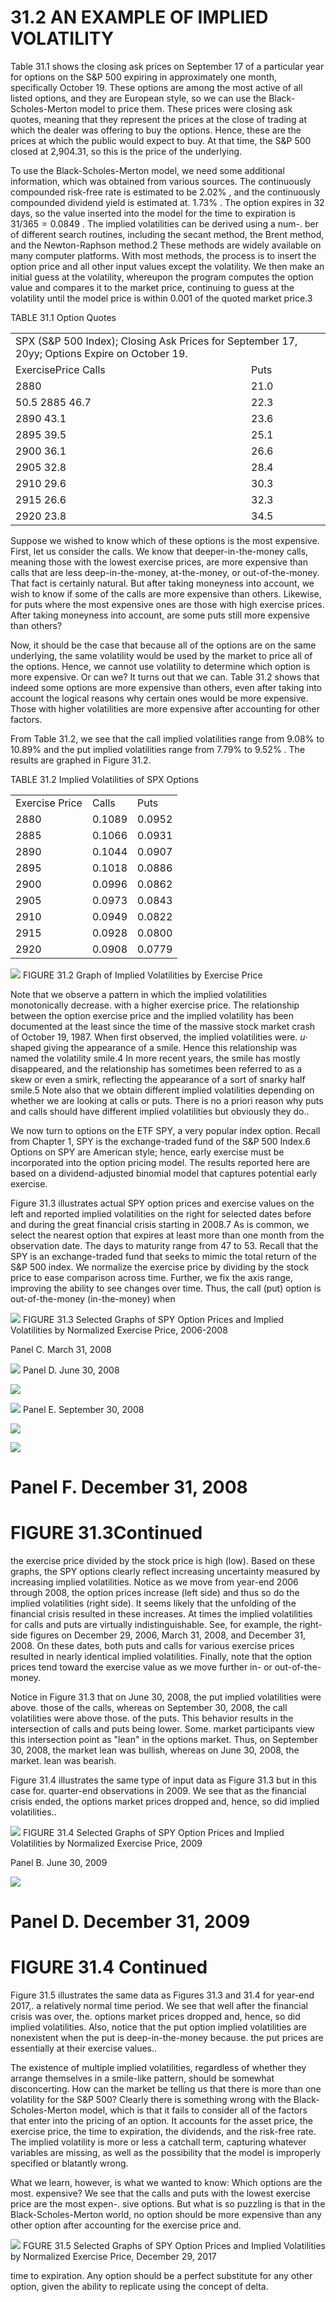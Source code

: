 # 31.2 AN EXAMPLE OF IMPLIED VOLATILITY

Table 31.1 shows the closing ask prices on September 17 of a particular year for options on the S&P 500 expiring in approximately one month, specifically October 19. These options are among the most active of all listed options, and they are European style, so we can use the Black-Scholes-Merton model to price them. These prices were closing ask quotes, meaning that they represent the prices at the close of trading at which the dealer was offering to buy the options. Hence, these are the prices at which the public would expect to buy. At that time, the S&P 500 closed at 2,904.31, so this is the price of the underlying.

To use the Black-Scholes-Merton model, we need some additional information, which was obtained from various sources. The continuously compounded risk-free rate is estimated to be $2.02\%$ , and the continuously compounded dividend yield is estimated at. $1.73\%$ . The option expires in 32 days, so the value inserted into the model for the time to expiration is $31/365=0.0849$ . The implied volatilities can be derived using a num-. ber of different search routines, including the secant method, the Brent method, and the Newton-Raphson method.2 These methods are widely available on many computer platforms. With most methods, the process is to insert the option price and all other input values except the volatility. We then make an initial guess at the volatility, whereupon the program computes the option value and compares it to the market price, continuing to guess at the volatility until the model price is within 0.001 of the quoted market price.3

TABLE 31.1 Option Quotes


<html><body><table><tr><td colspan="2">SPX (S&P 500 Index); Closing Ask Prices for September 17, 20yy; Options Expire on October 19.</td></tr><tr><td>ExercisePrice Calls</td><td>Puts</td></tr><tr><td>2880</td><td>21.0</td></tr><tr><td>50.5 2885 46.7</td><td>22.3</td></tr><tr><td>2890 43.1</td><td>23.6</td></tr><tr><td>2895 39.5</td><td>25.1</td></tr><tr><td>2900 36.1</td><td>26.6</td></tr><tr><td>2905 32.8</td><td>28.4</td></tr><tr><td>2910 29.6</td><td>30.3</td></tr><tr><td>2915 26.6</td><td>32.3</td></tr><tr><td>2920 23.8</td><td>34.5</td></tr></table></body></html>

Suppose we wished to know which of these options is the most expensive. First, let us consider the calls. We know that deeper-in-the-money calls, meaning those with the lowest exercise prices, are more expensive than calls that are less deep-in-the-money, at-the-money, or out-of-the-money. That fact is certainly natural. But after taking moneyness into account, we wish to know if some of the calls are more expensive than others. Likewise, for puts where the most expensive ones are those with high exercise prices. After taking moneyness into account, are some puts still more expensive than others?

Now, it should be the case that because all of the options are on the same underlying, the same volatility would be used by the market to price all of the options. Hence, we cannot use volatility to determine which option is more expensive. Or can we? It turns out that we can. Table 31.2 shows that indeed some options are more expensive than others, even after taking into account the logical reasons why certain ones would be more expensive. Those with higher volatilities are more expensive after accounting for other factors.

From Table 31.2, we see that the call implied volatilities range from $9.08\%$ to $10.89\%$ and the put implied volatilities range from $7.79\%$ to $9.52\%$ . The results are graphed in Figure 31.2.

TABLE 31.2 Implied Volatilities of SPX Options


<html><body><table><tr><td>Exercise Price</td><td>Calls</td><td>Puts</td></tr><tr><td>2880</td><td>0.1089</td><td>0.0952</td></tr><tr><td>2885</td><td>0.1066</td><td>0.0931</td></tr><tr><td>2890</td><td>0.1044</td><td>0.0907</td></tr><tr><td>2895</td><td>0.1018</td><td>0.0886</td></tr><tr><td>2900</td><td>0.0996</td><td>0.0862</td></tr><tr><td>2905</td><td>0.0973</td><td>0.0843</td></tr><tr><td>2910</td><td>0.0949</td><td>0.0822</td></tr><tr><td>2915</td><td>0.0928</td><td>0.0800</td></tr><tr><td>2920</td><td>0.0908</td><td>0.0779</td></tr></table></body></html>

![](images/c5fd32c49fbcc943ada1e37b429c57e549b94d28c55bde0a51142ce08dc38e47.jpg)
FIGURE 31.2 Graph of Implied Volatilities by Exercise Price

Note that we observe a pattern in which the implied volatilities monotonically decrease. with a higher exercise price. The relationship between the option exercise price and the implied volatility has been documented at the least since the time of the massive stock market crash of October 19, 1987. When first observed, the implied volatilities were. $u\cdot$ shaped giving the appearance of a smile. Hence this relationship was named the volatility smile.4 In more recent years, the smile has mostly disappeared, and the relationship has sometimes been referred to as a skew or even a smirk, reflecting the appearance of a sort of snarky half smile.5 Note also that we obtain different implied volatilities depending on whether we are looking at calls or puts. There is no a priori reason why puts and calls should have different implied volatilities but obviously they do..

We now turn to options on the ETF SPY, a very popular index option. Recall from Chapter 1, SPY is the exchange-traded fund of the S&P 500 Index.6 Options on SPY are American style; hence, early exercise must be incorporated into the option pricing model. The results reported here are based on a dividend-adjusted binomial model that captures potential early exercise.

Figure 31.3 illustrates actual SPY option prices and exercise values on the left and reported implied volatilities on the right for selected dates before and during the great financial crisis starting in 2008.7 As is common, we select the nearest option that expires at least more than one month from the observation date. The days to maturity range from 47 to 53. Recall that the SPY is an exchange-traded fund that seeks to mimic the total return of the S&P 500 index. We normalize the exercise price by dividing by the stock price to ease comparison across time. Further, we fix the axis range, improving the ability to see changes over time. Thus, the call (put) option is out-of-the-money (in-the-money) when

![](images/299875415642f4d808957ffce11c8dccbff7dd82511021fec7e42f681b176c64.jpg)
FIGURE 31.3  Selected Graphs of SPY Option Prices and Implied Volatilities by Normalized Exercise Price, 2006-2008

Panel C. March 31, 2008

![](images/069c198a9ffe14c701b99a6537f4cc68dea77a04dd865c6c18de77aebc5ed764.jpg)
Panel D. June 30, 2008

![](images/be337ba0a26d5e0cf34992e9aa4f3fb1872a561632a413cfeace9f72aa7a141c.jpg)

![](images/0159c7fcac819dbc3295eb9193578dcf5347419a07c902df5d4d15be9e6bdf0b.jpg)
Panel E. September 30, 2008

![](images/1fd27508cd963791bf662a9a2e7eb09b84d9ce5706dc207d336b397a1843c471.jpg)

![](images/4a5df563d3598e98574d71c1f021e18bc303992458e838c782b2559e4c36e423.jpg)

# Panel F. December 31, 2008

# FIGURE 31.3Continued

the exercise price divided by the stock price is high (low). Based on these graphs, the SPY options clearly reflect increasing uncertainty measured by increasing implied volatilities. Notice as we move from year-end 2006 through 2008, the option prices increase (left side) and thus so do the implied volatilities (right side). It seems likely that the unfolding of the financial crisis resulted in these increases. At times the implied volatilities for calls and puts are virtually indistinguishable. See, for example, the right-side figures on December 29, 2006, March 31, 2008, and December 31, 2008. On these dates, both puts and calls for various exercise prices resulted in nearly identical implied volatilities. Finally, note that the option prices tend toward the exercise value as we move further in- or out-of-the-money.

Notice in Figure 31.3 that on June 30, 2008, the put implied volatilities were above. those of the calls, whereas on September 30, 2008, the call volatilities were above those. of the puts. This behavior results in the intersection of calls and puts being lower. Some. market participants view this intersection point as "lean" in the options market. Thus, on September 30, 2008, the market lean was bullish, whereas on June 30, 2008, the market. lean was bearish.

Figure 31.4 illustrates the same type of input data as Figure 31.3 but in this case for. quarter-end observations in 2009. We see that as the financial crisis ended, the options market prices dropped and, hence, so did implied volatilities..

![](images/34379bea333bfa5b86bc50a3d8f4af225a721183cb252dad093b54b4837cdc6e.jpg)
FIGURE 31.4 Selected Graphs of SPY Option Prices and Implied Volatilities by Normalized Exercise Price, 2009

Panel B. June 30, 2009

![](images/5932e25fa7f28e49d9f397963b405beaa42fd4092416df25fc52916306a69816.jpg)

# Panel D. December 31, 2009

# FIGURE 31.4 Continued

Figure 31.5 illustrates the same data as Figures 31.3 and 31.4 for year-end 2017,. a relatively normal time period. We see that well after the financial crisis was over, the. options market prices dropped and, hence, so did implied volatilities. Also, notice that the put option implied volatilities are nonexistent when the put is deep-in-the-money because. the put prices are essentially at their exercise values..

The existence of multiple implied volatilities, regardless of whether they arrange themselves in a smile-like pattern, should be somewhat disconcerting. How can the market be telling us that there is more than one volatility for the S&P 500? Clearly there is something wrong with the Black-Scholes-Merton model, which is that it fails to consider all of the factors that enter into the pricing of an option. It accounts for the asset price, the exercise price, the time to expiration, the dividends, and the risk-free rate. The implied volatility is more or less a catchall term, capturing whatever variables are missing, as well as the possibility that the model is improperly specified or blatantly wrong.

What we learn, however, is what we wanted to know: Which options are the most. expensive? We see that the calls and puts with the lowest exercise price are the most expen-. sive options. But what is so puzzling is that in the Black-Scholes-Merton world, no option should be more expensive than any other option after accounting for the exercise price and.

![](images/60336e0306a67fece68fe4e00a507ef8256d180c358a703b49d99b99159f7700.jpg)
FGURE 31.5 Selected Graphs of SPY Option Prices and Implied Volatilities by Normalized Exercise Price, December 29, 2017

time to expiration. Any option should be a perfect substitute for any other option, given the ability to replicate using the concept of delta.
